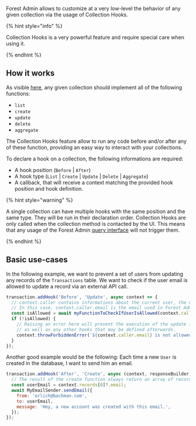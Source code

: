 Forest Admin allows to customize at a very low-level the behavior of any given collection via the usage of Collection Hooks.

{% hint style="info" %}

Collection Hooks is a very powerful feature and require special care when using it.

{% endhint %}

## How it works

As visible [here](../../under-the-hood/queries/README.md), any given collection should implement all of the following functions:

- `list`
- `create`
- `update`
- `delete`
- `aggregate`

The Collection Hooks feature allow to run any code before and/or after any of these function, providing an easy way to interact with your collections.

To declare a hook on a collection, the following informations are required:

- A hook position (`Before` | `After`)
- A hook type (`List` | `Create` | `Update` | `Delete` | `Aggregate`)
- A callback, that will receive a context matching the provided hook position and hook definition.

{% hint style="warning" %}

A single collection can have multiple hooks with the same position and the same type. They will be run in their declaration order.
Collection Hooks are only called when the collection method is contacted by the UI. This means that any usage of the Forest Admin [query interface](../../under-the-hood/queries/README.md) will not trigger them.

{% endhint %}

## Basic use-cases

In the following example, we want to prevent a set of users from updating any records of the `Transactions` table. We want to check if the user email is allowed to update a record via an external API call.

```javascript
transaction.addHook('Before', 'Update', async context => {
  // context.caller contains informations about the current user, the defined timezone, etc.
  // In this case, context.caller.email is the email used in Forest Admin by the user that initiated the call
  const isAllowed = await myFunctionToCheckIfUserIsAllowed(context.caller.email);
  if (!isAllowed) {
    // Raising an error here will prevent the execution of the update function,
    // as well as any other hooks that may be defined afterwards.
    context.throwForbiddenError(`${context.caller.email} is not allowed!`);
  }
});
```

Another good example would be the following: Each time a new `User` is created in the database, I want to send him an email.

```javascript
transaction.addHook('After', 'Create', async (context, responseBuilder) => {
  // The result of the create function always return an array of records
  const userEmail = context.records[0]?.email;
  await MyEmailSender.sendEmail({
    from: 'erlich@bachman.com',
    to: userEmail,
    message: 'Hey, a new account was created with this email.',
  });
});
```
